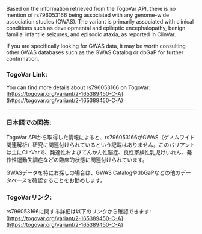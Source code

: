 Based on the information retrieved from the TogoVar API, there is no mention of rs796053166 being associated with any genome-wide association studies (GWAS). The variant is primarily associated with clinical conditions such as developmental and epileptic encephalopathy, benign familial infantile seizures, and episodic ataxia, as reported in ClinVar.

If you are specifically looking for GWAS data, it may be worth consulting other GWAS databases such as the GWAS Catalog or dbGaP for further confirmation.

### TogoVar Link:
You can find more details about rs796053166 on TogoVar: [https://togovar.org/variant/2-165389450-C-A](https://togovar.org/variant/2-165389450-C-A)

---

### 日本語での回答:
TogoVar APIから取得した情報によると、rs796053166がGWAS（ゲノムワイド関連解析）研究に関連付けられているという記載はありません。このバリアントは主にClinVarで、発達性およびてんかん性脳症、良性家族性乳児けいれん、発作性運動失調症などの臨床的状態に関連付けられています。

GWASデータを特にお探しの場合は、GWAS CatalogやdbGaPなどの他のデータベースを確認することをお勧めします。

### TogoVarリンク:
rs796053166に関する詳細は以下のリンクから確認できます: [https://togovar.org/variant/2-165389450-C-A](https://togovar.org/variant/2-165389450-C-A)